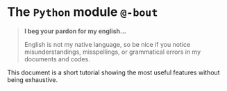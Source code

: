 The `Python` module `@-bout`
============================


> **I beg your pardon for my english...**
>
> English is not my native language, so be nice if you notice misunderstandings, misspellings, or grammatical errors in my documents and codes.


This document is a short tutorial showing the most useful features without being exhaustive.
